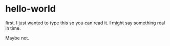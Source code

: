 # hello-world
first.
I just wanted to type this so you can read it. 
I might say something real in time.

Maybe not.
